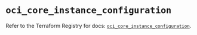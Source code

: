 # `oci_core_instance_configuration`

Refer to the Terraform Registry for docs: [`oci_core_instance_configuration`](https://registry.terraform.io/providers/oracle/oci/6.18.0/docs/resources/core_instance_configuration).
